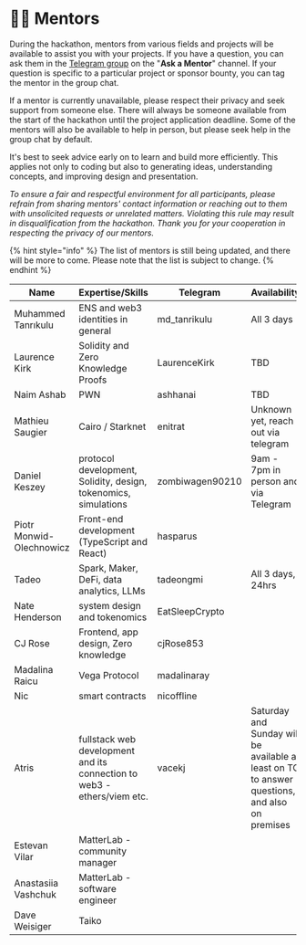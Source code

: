 # 🧑🏫 Mentors

During the hackathon, mentors from various fields and projects will be available to assist you with your projects. If you have a question, you can ask them in the [Telegram group](https://t.me/+2bPk0y1790JkMTE0) on the "**Ask a Mentor**" channel. If your question is specific to a particular project or sponsor bounty, you can tag the mentor in the group chat.

If a mentor is currently unavailable, please respect their privacy and seek support from someone else. There will always be someone available from the start of the hackathon until the project application deadline. Some of the mentors will also be available to help in person, but please seek help in the group chat by default.

It's best to seek advice early on to learn and build more efficiently. This applies not only to coding but also to generating ideas, understanding concepts, and improving design and presentation.

_To ensure a fair and respectful environment for all participants, please refrain from sharing mentors' contact information or reaching out to them with unsolicited requests or unrelated matters. Violating this rule may result in disqualification from the hackathon. Thank you for your cooperation in respecting the privacy of our mentors._

{% hint style="info" %}
The list of mentors is still being updated, and there will be more to come. Please note that the list is subject to change.
{% endhint %}

| Name                     | Expertise/Skills                                                        | Telegram        | Availability                                                                                   |
| ------------------------ | ----------------------------------------------------------------------- | --------------- | ---------------------------------------------------------------------------------------------- |
| Muhammed Tanrıkulu       | ENS and web3 identities in general                                      | md\_tanrikulu   | All 3 days                                                                                     |
| Laurence Kirk            | Solidity and Zero Knowledge Proofs                                      | LaurenceKirk    | TBD                                                                                            |
| Naim Ashab               | PWN                                                                     | ashhanai        | TBD                                                                                            |
| Mathieu Saugier          | Cairo / Starknet                                                        | enitrat         | Unknown yet, reach out via telegram                                                            |
| Daniel Keszey            | protocol development, Solidity, design, tokenomics, simulations         | zombiwagen90210 | 9am - 7pm in person and via Telegram                                                           |
| Piotr Monwid-Olechnowicz | Front-end development (TypeScript and React)                            | hasparus        |                                                                                                |
| Tadeo                    | Spark, Maker, DeFi, data analytics, LLMs                                | tadeongmi       | All 3 days, 24hrs                                                                              |
| Nate Henderson           | system design and tokenomics                                            | EatSleepCrypto  |                                                                                                |
| CJ Rose                  | Frontend, app design, Zero knowledge                                    | cjRose853       |                                                                                                |
| Madalina Raicu           | Vega Protocol                                                           | madalinaray     |                                                                                                |
| Nic                      | smart contracts                                                         | nicoffline      |                                                                                                |
| Atris                    | fullstack web development and its connection to web3 - ethers/viem etc. | vacekj          | Saturday and Sunday will be available at least on TG to answer questions, and also on premises |
| Estevan Vilar            | MatterLab - community manager                                           |                 |                                                                                                |
| Anastasiia Vashchuk      | MatterLab - software engineer                                           |                 |                                                                                                |
| Dave Weisiger            | Taiko                                                                   |                 |                                                                                                |

